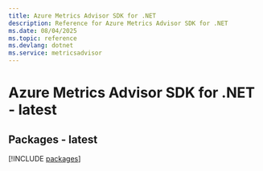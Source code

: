 ```yaml
---
title: Azure Metrics Advisor SDK for .NET
description: Reference for Azure Metrics Advisor SDK for .NET
ms.date: 08/04/2025
ms.topic: reference
ms.devlang: dotnet
ms.service: metricsadvisor
---
```

# Azure Metrics Advisor SDK for .NET - latest
## Packages - latest
[!INCLUDE [packages](metrics-advisor-index.md)]